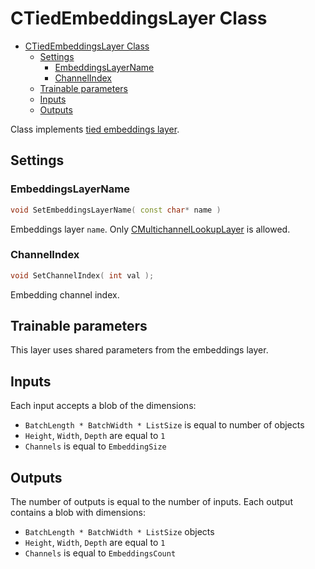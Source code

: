 # CTiedEmbeddingsLayer Class

<!-- TOC -->

- [CTiedEmbeddingsLayer Class](#ctiedembeddingslayer-class)
  - [Settings](#settings)
    - [EmbeddingsLayerName](#embeddingslayername)
    - [ChannelIndex](#channelindex)
  - [Trainable parameters](#trainable-parameters)
  - [Inputs](#inputs)
  - [Outputs](#outputs)

<!-- /TOC -->

Class implements [tied embeddings layer](https://arxiv.org/pdf/1608.05859.pdf).

## Settings

### EmbeddingsLayerName

```c++
void SetEmbeddingsLayerName( const char* name )
```
Embeddings layer `name`. Only [CMultichannelLookupLayer](DiscreteFeaturesLayers/MultichannelLookupLayer.md) is allowed.

### ChannelIndex

```c++
void SetChannelIndex( int val );
```
Embedding channel index.

## Trainable parameters

This layer uses shared parameters from the embeddings layer.

## Inputs

Each input accepts a blob of the dimensions:
- `BatchLength * BatchWidth * ListSize` is equal to number of objects
- `Height`, `Width`, `Depth` are equal to `1`
- `Channels` is equal to `EmbeddingSize`

## Outputs

The number of outputs is equal to the number of inputs.
Each output contains a blob with dimensions:
- `BatchLength * BatchWidth * ListSize` objects
- `Height`, `Width`, `Depth` are equal to `1`
- `Channels` is equal to `EmbeddingsCount`
